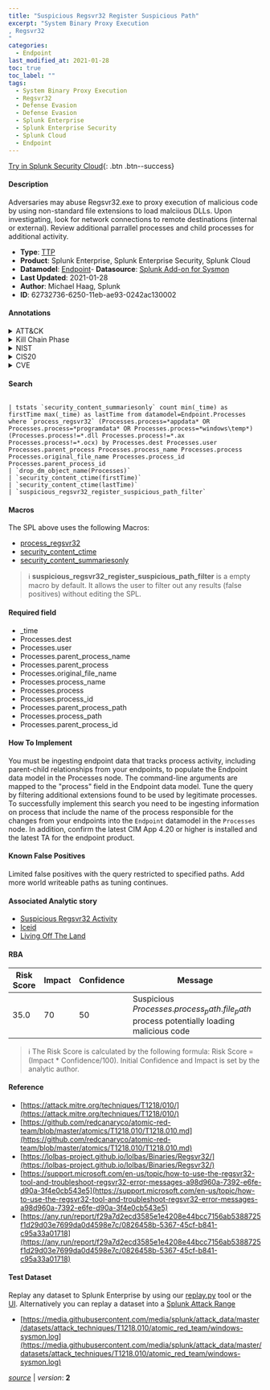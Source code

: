 ```yaml
---
title: "Suspicious Regsvr32 Register Suspicious Path"
excerpt: "System Binary Proxy Execution
, Regsvr32
"
categories:
  - Endpoint
last_modified_at: 2021-01-28
toc: true
toc_label: ""
tags:
  - System Binary Proxy Execution
  - Regsvr32
  - Defense Evasion
  - Defense Evasion
  - Splunk Enterprise
  - Splunk Enterprise Security
  - Splunk Cloud
  - Endpoint
---
```




[Try in Splunk Security Cloud](https://www.splunk.com/en_us/products/cyber-security.html){: .btn .btn--success}

#### Description

Adversaries may abuse Regsvr32.exe to proxy execution of malicious code by using non-standard file extensions to load malciious DLLs. Upon investigating, look for network connections to remote destinations (internal or external). Review additional parrallel processes and child processes for additional activity.

- **Type**: [TTP](https://github.com/splunk/security_content/wiki/Detection-Analytic-Types)
- **Product**: Splunk Enterprise, Splunk Enterprise Security, Splunk Cloud
- **Datamodel**: [Endpoint](https://docs.splunk.com/Documentation/CIM/latest/User/Endpoint)- **Datasource**: [Splunk Add-on for Sysmon](https://splunkbase.splunk.com/app/5709)
- **Last Updated**: 2021-01-28
- **Author**: Michael Haag, Splunk
- **ID**: 62732736-6250-11eb-ae93-0242ac130002


#### Annotations

<details>
  <summary>ATT&CK</summary>

<div markdown="1">


| ID             | Technique        |  Tactic             |
| -------------- | ---------------- |-------------------- |
| [T1218](https://attack.mitre.org/techniques/T1218/) | System Binary Proxy Execution | Defense Evasion |

| [T1218.010](https://attack.mitre.org/techniques/T1218/010/) | Regsvr32 | Defense Evasion |

</div>
</details>


<details>
  <summary>Kill Chain Phase</summary>

<div markdown="1">

* Actions on Objectives


</div>
</details>


<details>
  <summary>NIST</summary>

<div markdown="1">

* DE.CM



</div>
</details>

<details>
  <summary>CIS20</summary>

<div markdown="1">

* CIS 8
* CIS 16



</div>
</details>

<details>
  <summary>CVE</summary>

<div markdown="1">


</div>
</details>

#### Search 

```

| tstats `security_content_summariesonly` count min(_time) as firstTime max(_time) as lastTime from datamodel=Endpoint.Processes where `process_regsvr32` (Processes.process=*appdata* OR Processes.process=*programdata* OR Processes.process=*windows\temp*) (Processes.process!=*.dll Processes.process!=*.ax Processes.process!=*.ocx) by Processes.dest Processes.user Processes.parent_process Processes.process_name Processes.process Processes.original_file_name Processes.process_id Processes.parent_process_id 
| `drop_dm_object_name(Processes)` 
| `security_content_ctime(firstTime)`
| `security_content_ctime(lastTime)` 
| `suspicious_regsvr32_register_suspicious_path_filter`
```

#### Macros
The SPL above uses the following Macros:
* [process_regsvr32](https://github.com/splunk/security_content/blob/develop/macros/process_regsvr32.yml)
* [security_content_ctime](https://github.com/splunk/security_content/blob/develop/macros/security_content_ctime.yml)
* [security_content_summariesonly](https://github.com/splunk/security_content/blob/develop/macros/security_content_summariesonly.yml)

> :information_source:
> **suspicious_regsvr32_register_suspicious_path_filter** is a empty macro by default. It allows the user to filter out any results (false positives) without editing the SPL.

#### Required field
* _time
* Processes.dest
* Processes.user
* Processes.parent_process_name
* Processes.parent_process
* Processes.original_file_name
* Processes.process_name
* Processes.process
* Processes.process_id
* Processes.parent_process_path
* Processes.process_path
* Processes.parent_process_id


#### How To Implement
You must be ingesting endpoint data that tracks process activity, including parent-child relationships from your endpoints, to populate the Endpoint data model in the Processes node. The command-line arguments are mapped to the "process" field in the Endpoint data model. Tune the query by filtering additional extensions found to be used by  legitimate processes. To successfully implement this search you need to be ingesting information on process that include the name of the process responsible for the changes from your endpoints into the `Endpoint` datamodel in the `Processes` node. In addition, confirm the latest CIM App 4.20 or higher is installed and the latest TA for the endpoint product.

#### Known False Positives
Limited false positives with the query restricted to specified paths. Add more world writeable paths as tuning continues.

#### Associated Analytic story
* [Suspicious Regsvr32 Activity](/stories/suspicious_regsvr32_activity)
* [Iceid](/stories/iceid)
* [Living Off The Land](/stories/living_off_the_land)




#### RBA

| Risk Score  | Impact      | Confidence   | Message      |
| ----------- | ----------- |--------------|--------------|
| 35.0 | 70 | 50 | Suspicious $Processes.process_path.file_path$ process potentially loading malicious code |


> :information_source:
> The Risk Score is calculated by the following formula: Risk Score = (Impact * Confidence/100). Initial Confidence and Impact is set by the analytic author. 

#### Reference

* [https://attack.mitre.org/techniques/T1218/010/](https://attack.mitre.org/techniques/T1218/010/)
* [https://github.com/redcanaryco/atomic-red-team/blob/master/atomics/T1218.010/T1218.010.md](https://github.com/redcanaryco/atomic-red-team/blob/master/atomics/T1218.010/T1218.010.md)
* [https://lolbas-project.github.io/lolbas/Binaries/Regsvr32/](https://lolbas-project.github.io/lolbas/Binaries/Regsvr32/)
* [https://support.microsoft.com/en-us/topic/how-to-use-the-regsvr32-tool-and-troubleshoot-regsvr32-error-messages-a98d960a-7392-e6fe-d90a-3f4e0cb543e5](https://support.microsoft.com/en-us/topic/how-to-use-the-regsvr32-tool-and-troubleshoot-regsvr32-error-messages-a98d960a-7392-e6fe-d90a-3f4e0cb543e5)
* [https://any.run/report/f29a7d2ecd3585e1e4208e44bcc7156ab5388725f1d29d03e7699da0d4598e7c/0826458b-5367-45cf-b841-c95a33a01718](https://any.run/report/f29a7d2ecd3585e1e4208e44bcc7156ab5388725f1d29d03e7699da0d4598e7c/0826458b-5367-45cf-b841-c95a33a01718)



#### Test Dataset
Replay any dataset to Splunk Enterprise by using our [replay.py](https://github.com/splunk/attack_data#using-replaypy) tool or the [UI](https://github.com/splunk/attack_data#using-ui).
Alternatively you can replay a dataset into a [Splunk Attack Range](https://github.com/splunk/attack_range#replay-dumps-into-attack-range-splunk-server)


* [https://media.githubusercontent.com/media/splunk/attack_data/master/datasets/attack_techniques/T1218.010/atomic_red_team/windows-sysmon.log](https://media.githubusercontent.com/media/splunk/attack_data/master/datasets/attack_techniques/T1218.010/atomic_red_team/windows-sysmon.log)



[*source*](https://github.com/splunk/security_content/tree/develop/detections/endpoint/suspicious_regsvr32_register_suspicious_path.yml) \| *version*: **2**